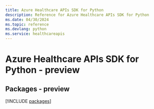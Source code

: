 ```yaml
---
title: Azure Healthcare APIs SDK for Python
description: Reference for Azure Healthcare APIs SDK for Python
ms.date: 04/30/2024
ms.topic: reference
ms.devlang: python
ms.service: healthcareapis
---
```

# Azure Healthcare APIs SDK for Python - preview
## Packages - preview
[!INCLUDE [packages](healthcare-apis-index.md)]